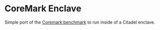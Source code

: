 # CoreMark Enclave

Simple port of the [Coremark benchmark](https://github.com/eembc/coremark) to run inside of a Citadel enclave.
